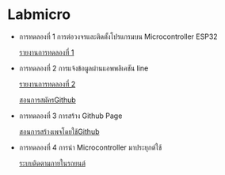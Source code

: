 # Labmicro

- การทดลองที่ 1 การต่อวงจรและติดตั้งโปรแกรมบน Microcontroller ESP32

  [รายงานการทดลองที่ 1](https://drive.google.com/open?id=1NQF7_SOF67XEZntx5gZ7lKKLbIp-8do_)

- การทดลองที่ 2 การแจ้งข้อมูลผ่านแอพพลิเคชัน line

  [รายงานการทดลองที่ 2](https://drive.google.com/open?id=1iw4J_r1HJhgbuLyJea_OazYA_zxz3QRo)
  
  [สอนการสมัครGithub](https://www.youtube.com/watch?v=ozMa6FNLYrw&t=16s)

- การทดลองที่ 3 การสร้าง Github Page

  [สอนการสร้างเพจโดยใช้Github](https://www.youtube.com/watch?v=5_uuIxYynMQ)

- การทดลองที่ 4 การนำ Microcontroller มาประยุกต์ใช้

  [ระบบติดตามภายในรถยนต์](https://drive.google.com/open?id=1AacF6e7SrCffiQ2U0JwySlPNmF7lqjoq)  

